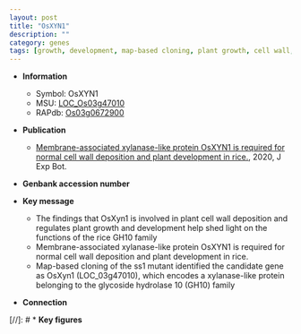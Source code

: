 ```yaml
---
layout: post
title: "OsXYN1"
description: ""
category: genes
tags: [growth, development, map-based cloning, plant growth, cell wall, plant development]
---
```


* **Information**  
    + Symbol: OsXYN1  
    + MSU: [LOC_Os03g47010](http://rice.plantbiology.msu.edu/cgi-bin/ORF_infopage.cgi?orf=LOC_Os03g47010)  
    + RAPdb: [Os03g0672900](http://rapdb.dna.affrc.go.jp/viewer/gbrowse_details/irgsp1?name=Os03g0672900)  

* **Publication**  
    + [Membrane-associated xylanase-like protein OsXYN1 is required for normal cell wall deposition and plant development in rice.](http://www.ncbi.nlm.nih.gov/pubmed?term=Membrane-associated+xylanase-like+protein+OsXYN1+is+required+for+normal+cell+wall+deposition+and+plant+development+in+rice.%5BTitle%5D), 2020, J Exp Bot.

* **Genbank accession number**  

* **Key message**  
    + The findings that OsXyn1 is involved in plant cell wall deposition and regulates plant growth and development help shed light on the functions of the rice GH10 family
    + Membrane-associated xylanase-like protein OsXYN1 is required for normal cell wall deposition and plant development in rice.
    + Map-based cloning of the ss1 mutant identified the candidate gene as OsXyn1 (LOC_03g47010), which encodes a xylanase-like protein belonging to the glycoside hydrolase 10 (GH10) family

* **Connection**  

[//]: # * **Key figures**  



